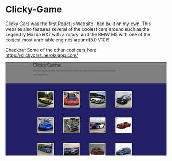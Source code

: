 # Clicky-Game
Clicky Cars was the first React.js Website I had built on my own. This website also features several of the coolest cars around such as the Legendry Mazda RX7 with a rotary! and the BMW M5 with  one of the coolest most unreliable engines around(5.0 V10)! 

Checkout Some of the other cool cars here https://clickycars.herokuapp.com/

![clicky cars front page](https://github.com/cwp132/Clicky-Game/blob/master/clickycars.png)
